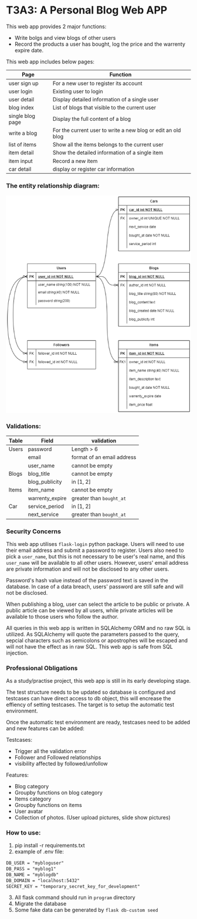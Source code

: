 # T3A3: A Personal Blog Web APP

This web app provides 2 major functions:

- Write bolgs and view blogs of other users
- Record the products a user has bought, log the price and the warrenty expire date.

This web app includes below pages:

| Page | Function |
|------|----------|
| user sign up | For a new user to register its account |
| user login   | Existing user to login |
| user detail | Display detailed information of a single user |
| blog index   | List of blogs that visible to the current user |
| single blog page | Display the full content of a blog |
| write a blog | For the current user to write a new blog or edit an old blog |
| list of items | Show all the items belongs to the current user |
| item detail | Show the detailed information of a single item |
| item input | Record a new item |
| car detail | display or register car information |

### The entity relationship diagram:

![ERD](.\docs\personalBlog_ERD.png)

### Validations:

| Table | Field | validation |
|-------|------------|-------|
| Users |password | Length > 6 |
|       |email | format of an email address |
|       |user_name| cannot be empty |
| Blogs |blog_title|cannot be empty |
|       |blog_publicity| in [1, 2]  |
| Items |item_name|cannot be empty |
|       | warrenty_expire | greater than `bought_at` |
| Car   | service_period | in [1, 2] |
|       | next_service | greater than `bought_at` |

### Security Concerns

This web app utilises `flask-login` python package. Users will need to use their email address and submit a password to register. Users also need to pick a `user_name`, but this is not necessary to be user's real name, and this `user_name` will be available to all other users. However, users' email address are private information and will not be disclosed to any other users.

Password's hash value instead of the password text is saved in the database. In case of a data breach, users' password are still safe and will not be disclosed.

When publishing a blog, user can select the article to be public or private. A public article can be viewed by all users, while private articles will be available to those users who follow the author.

All queries in this web app is written in SQLAlchemy ORM and no raw SQL is utilized. As SQLAlchemy will quote the parameters passed to the query, sepcial characters such as semicolons or apostrophes will be escaped and will not have the effect as in raw SQL. This web app is safe from SQL injection.

### Professional Obligations

As a study/practise project, this web app is still in its early developing stage. 

The test structure needs to be updated so database is configured and testcases can have direct access to db object, this will encrease the effiency of setting testcases. The target is to setup the automatic test environment.

Once the automatic test environment are ready, testcases need to be added and new features can be added:

Testcases:
- Trigger all the validation error
- Follower and Followed relationships
- visibility affected by followed/unfollow

Features:
- Blog category
- Groupby functions on blog category
- Items category
- Groupby functions on items
- User avatar
- Collection of photos. (User upload pictures, slide show pictures)

### How to use:

1. pip install -r requirements.txt
2. example of .env file:

```
DB_USER = "mybloguser"
DB_PASS = "myblog1"
DB_NAME = "myblogdb"
DB_DOMAIN = "localhost:5432"
SECRET_KEY = "temporary_secret_key_for_development"
```

3. All flask command should run in `program` directory
4. Migrate the database
5. Some fake data can be generated by `flask db-custom seed`


